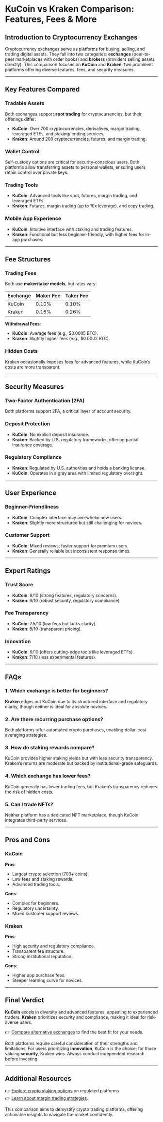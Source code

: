 # KuCoin vs Kraken Comparison: Features, Fees & More  

## Introduction to Cryptocurrency Exchanges  
Cryptocurrency exchanges serve as platforms for buying, selling, and trading digital assets. They fall into two categories: **exchanges** (peer-to-peer marketplaces with order books) and **brokers** (providers selling assets directly). This comparison focuses on **KuCoin** and **Kraken**, two prominent platforms offering diverse features, fees, and security measures.  

---

## Key Features Compared  

### Tradable Assets  
Both exchanges support **spot trading** for cryptocurrencies, but their offerings differ:  
- **KuCoin**: Over 700 cryptocurrencies, derivatives, margin trading, leveraged ETFs, and staking/lending services.  
- **Kraken**: Around 200 cryptocurrencies, futures, and margin trading.  

### Wallet Control  
Self-custody options are critical for security-conscious users. Both platforms allow transferring assets to personal wallets, ensuring users retain control over private keys.  

### Trading Tools  
- **KuCoin**: Advanced tools like spot, futures, margin trading, and leveraged ETFs.  
- **Kraken**: Futures, margin trading (up to 10x leverage), and copy trading.  

### Mobile App Experience  
- **KuCoin**: Intuitive interface with staking and trading features.  
- **Kraken**: Functional but less beginner-friendly, with higher fees for in-app purchases.  

---

## Fee Structures  

### Trading Fees  
Both use **maker/taker models**, but rates vary:  

| Exchange | Maker Fee | Taker Fee |  
|---------|-----------|-----------|  
| KuCoin  | 0.10%     | 0.10%     |  
| Kraken  | 0.16%     | 0.26%     |  

**Withdrawal Fees**:  
- **KuCoin**: Average fees (e.g., $0.0005 BTC).  
- **Kraken**: Slightly higher fees (e.g., $0.0002 BTC).  

### Hidden Costs  
Kraken occasionally imposes fees for advanced features, while KuCoin’s costs are more transparent.  

---

## Security Measures  

### Two-Factor Authentication (2FA)  
Both platforms support 2FA, a critical layer of account security.  

### Deposit Protection  
- **KuCoin**: No explicit deposit insurance.  
- **Kraken**: Backed by U.S. regulatory frameworks, offering partial insurance coverage.  

### Regulatory Compliance  
- **Kraken**: Regulated by U.S. authorities and holds a banking license.  
- **KuCoin**: Operates in a gray area with limited regulatory oversight.  

---

## User Experience  

### Beginner-Friendliness  
- **KuCoin**: Complex interface may overwhelm new users.  
- **Kraken**: Slightly more structured but still challenging for novices.  

### Customer Support  
- **KuCoin**: Mixed reviews; faster support for premium users.  
- **Kraken**: Generally reliable but inconsistent response times.  

---

## Expert Ratings  

### Trust Score  
- **KuCoin**: 8/10 (strong features, regulatory concerns).  
- **Kraken**: 9/10 (robust security, regulatory compliance).  

### Fee Transparency  
- **KuCoin**: 7.5/10 (low fees but lacks clarity).  
- **Kraken**: 8/10 (transparent pricing).  

### Innovation  
- **KuCoin**: 9/10 (offers cutting-edge tools like leveraged ETFs).  
- **Kraken**: 7/10 (less experimental features).  

---

## FAQs  

### 1. Which exchange is better for beginners?  
**Kraken** edges out KuCoin due to its structured interface and regulatory clarity, though neither is ideal for absolute novices.  

### 2. Are there recurring purchase options?  
Both platforms offer automated crypto purchases, enabling dollar-cost averaging strategies.  

### 3. How do staking rewards compare?  
KuCoin provides higher staking yields but with less security transparency. Kraken’s returns are moderate but backed by institutional-grade safeguards.  

### 4. Which exchange has lower fees?  
KuCoin generally has lower trading fees, but Kraken’s transparency reduces the risk of hidden costs.  

### 5. Can I trade NFTs?  
Neither platform has a dedicated NFT marketplace, though KuCoin integrates third-party services.  

---

## Pros and Cons  

### KuCoin  
**Pros**:  
- Largest crypto selection (700+ coins).  
- Low fees and staking rewards.  
- Advanced trading tools.  

**Cons**:  
- Complex for beginners.  
- Regulatory uncertainty.  
- Mixed customer support reviews.  

### Kraken  
**Pros**:  
- High security and regulatory compliance.  
- Transparent fee structure.  
- Strong institutional reputation.  

**Cons**:  
- Higher app purchase fees.  
- Steeper learning curve for novices.  

---

## Final Verdict  
**KuCoin** excels in diversity and advanced features, appealing to experienced traders. **Kraken** prioritizes security and compliance, making it ideal for risk-averse users.  

👉 [Compare alternative exchanges](https://bit.ly/okx-bonus) to find the best fit for your needs.  

Both platforms require careful consideration of their strengths and limitations. For users prioritizing **innovation**, KuCoin is the choice; for those valuing **security**, Kraken wins. Always conduct independent research before investing.  

---

## Additional Resources  
👉 [Explore crypto staking options](https://bit.ly/okx-bonus) on regulated platforms.  
👉 [Learn about margin trading strategies](https://bit.ly/okx-bonus).  

This comparison aims to demystify crypto trading platforms, offering actionable insights to navigate the market confidently.